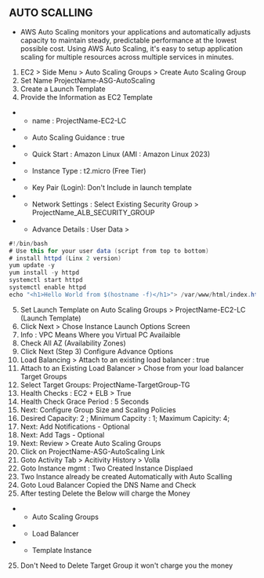 ## AUTO SCALLING
- AWS Auto Scaling monitors your applications and automatically adjusts capacity to maintain steady, predictable performance at the lowest possible cost. Using AWS Auto Scaling, it's easy to setup application scaling for multiple resources across multiple services in minutes.

1. EC2 > Side Menu > Auto Scaling Groups > Create Auto Scaling Group
2. Set Name ProjectName-ASG-AutoScaling
3. Create a Launch Template
4. Provide the Information as EC2 Template
- - name : ProjectName-EC2-LC
- - Auto Scaling Guidance : true
- - Quick Start : Amazon Linux (AMI : Amazon Linux 2023)
- - Instance Type : t2.micro (Free Tier)
- - Key Pair (Login): Don't Include in launch template
- - Network Settings : Select Existing Security Group > ProjectName_ALB_SECURITY_GROUP
- - Advance Details : User Data > 
```c#
#!/bin/bash
# Use this for your user data (script from top to bottom)
# install httpd (Linx 2 version)
yum update -y
yum install -y httpd
systemctl start httpd
systemctl enable httpd
echo "<h1>Hello World from $(hostname -f)</h1>"> /var/www/html/index.html

```
5. Set Launch Template on Auto Scaling Groups > ProjectName-EC2-LC (Launch Template)
6. Click Next > Chose Instance Launch Options Screen
7. Info : VPC Means Where you Virtual PC Availaible
8. Check All AZ (Availability Zones) 
9. Click Next (Step 3) Configure Advance Options
10. Load Balancing > Attach to an existing load balancer : true
11. Attach to an Existing Load Balancer > Chose from your load balancer Target Groups
12. Select Target Groups: ProjectName-TargetGroup-TG
13. Health Checks : EC2 + ELB > True
14. Health Check Grace Period : 5 Seconds
15. Next: Configure Group Size and Scaling Policies
16. Desired Capacity: 2 ; Minimum Capcity : 1; Maximum Capicity: 4;
17. Next: Add Notifications - Optional 
18. Next: Add Tags - Optional
19. Next: Review > Create Auto Scaling Groups
20. Click on ProjectName-ASG-AutoScaling Link
21. Goto Activity Tab > Acitivity History > Volla 
22. Goto Instance mgmt : Two Created Instance Displaed
22. Two Instance already be created Automatically with Auto Scalling
23. Goto Loud Balancer Copied the DNS Name and Check
24. After testing Delete the Below will charge the Money
- - Auto Scaling Groups
- - Load Balancer
- - Template Instance
25. Don't Need to Delete Target Group it won't charge you the money











	
	
	

	